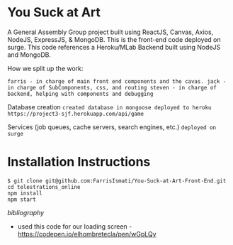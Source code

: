 # You Suck at Art

A General Assembly Group project built using ReactJS, Canvas, Axios, NodeJS, ExpressJS, & MongoDB. This is the front-end code deployed on surge. This code references a Heroku/MLab Backend built using NodeJS and MongoDB.

How we split up the work:

`` farris - in charge of main front end components and the cavas.
   jack - in charge of SubComponents, css, and routing
   steven - in charge of backend, helping with components and debugging ``

Database creation
`` created database in mongoose
deployed to heroku
https://project3-sjf.herokuapp.com/api/game ``

Services (job queues, cache servers, search engines, etc.)
`` deployed on surge ``

# Installation Instructions

```
$ git clone git@github.com:FarrisIsmati/You-Suck-at-Art-Front-End.git
cd telestrations_online
npm install
npm start
```

*bibliography*
- used this code for our loading screen -
https://codepen.io/elhombretecla/pen/wGpLQy
